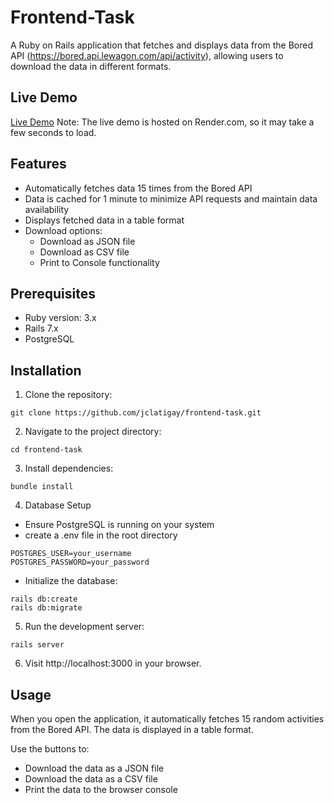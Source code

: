 # Frontend-Task

A Ruby on Rails application that fetches and displays data from the Bored API (https://bored.api.lewagon.com/api/activity), allowing users to download the data in different formats.

## Live Demo

[Live Demo](https://mysite-b9ml.onrender.com/)
Note: The live demo is hosted on Render.com, so it may take a few seconds to load.

## Features

- Automatically fetches data 15 times from the Bored API
- Data is cached for 1 minute to minimize API requests and maintain data availability
- Displays fetched data in a table format
- Download options:
  - Download as JSON file
  - Download as CSV file
  - Print to Console functionality

## Prerequisites

- Ruby version: 3.x
- Rails 7.x
- PostgreSQL

## Installation

1. Clone the repository:
```
git clone https://github.com/jclatigay/frontend-task.git
```

2. Navigate to the project directory:
```
cd frontend-task
```

3. Install dependencies:
```
bundle install
```

4. Database Setup
- Ensure PostgreSQL is running on your system
- create a .env file in the root directory
```
POSTGRES_USER=your_username
POSTGRES_PASSWORD=your_password
```
- Initialize the database:
```
rails db:create
rails db:migrate
```

5. Run the development server:
```
rails server
```

6. Visit http://localhost:3000 in your browser.

## Usage

When you open the application, it automatically fetches 15 random activities from the Bored API.
The data is displayed in a table format.

Use the buttons to:
- Download the data as a JSON file
- Download the data as a CSV file 
- Print the data to the browser console
